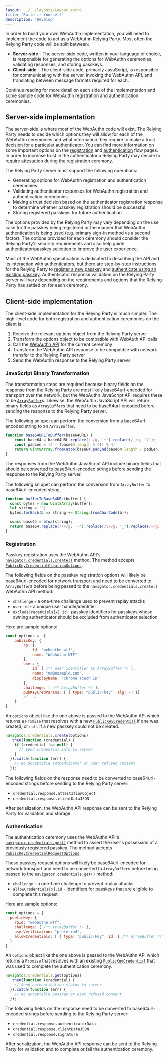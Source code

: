 ```yaml
---
layout: ../../layouts/Layout.astro
title: "Build it Yourself"
description: "Develop"
---
```


In order to build your own WebAuthn implementation, you will need to implement the code to act as a WebAuthn Relying Party. Most often the Relying Party code will be split between:
* **Server-side** - The server-side code, written in your language of choice, is responsible for generating the options for WebAuthn ceremonies, validating responses, and storing passkeys.
* **Client-side** - The client-side code, primarily JavaScript, is responsible for communicating with the server, invoking the WebAuthn API, and translating between message formats required for each.

Continue reading for more detail on each side of the implementation and some sample code for WebAuthn registration and authentication ceremonies.

## Server-side implementation
The server-side is where most of the WebAuthn code will exist. The Relying Party needs to decide which options they will allow for each of the WebAuthn ceremonies and what information they require to make a trust decision for a particular authenticator. You can find more information on some important options on the [registration](/how-it-works/registration#the-options) and [authentication](/how-it-works/authentication#the-options) flow pages. In order to increase trust in the authenticator a Relying Party may decide to require [attestation](/how-it-works/registration#the-attestation) during the registration ceremony.

The Relying Party server must support the following operations:
* Generating options for WebAuthn registration and authentication ceremonies
* Validating authenticator responses for WebAuthn registration and authentication ceremonies
* Making a trust decision based on the authenticator registration response to determine whether passkey registration should be successful
* Storing registered passkeys for future authentication

The options provided by the Relying Party may vary depending on the use case for the passkey being registered or the manner that WebAuthn authentication is being used (e.g. primary sign-in method vs a second factor). The options provided for each ceremony should consider the Relying Party's security requirements and also help guide authenticator/passkey selection to improve the user experience.

Most of the WebAuthn specification is dedicated to describing the API and its interaction with authenticators, but there are step-by-step instructions for the Relying Party to [register a new passkey](https://www.w3.org/TR/2021/WD-webauthn-3-20210427/#sctn-registering-a-new-credential) and [authenticate using an existing passkey](https://www.w3.org/TR/2021/WD-webauthn-3-20210427/#sctn-verifying-assertion). Authenticator response validation on the Relying Party server will vary depending on the requirements and options that the Relying Party has settled on for each ceremony.

## Client-side implementation
The client-side implementation for the Relying Party is much simpler. The high-level code for both registration and authentication ceremonies on the client is:
1. Receive the relevant options object from the Relying Party server
2. Transform the options object to be compatible with WebAuth API calls
3. Call the [WebAuthn API](https://developer.mozilla.org/en-US/docs/Web/API/Web_Authentication_API) for the current ceremony
4. Transform the WebAuthn API response to be compatible with network transfer to the Relying Party server
5. Send the WebAuthn response to the Relying Party server

### JavaScript Binary Transformation
The transformation steps are required because binary fields on the response from the Relying Party are most likely base64url-encoded for transport over the network, but the WebAuthn JavaScript API requires these to be [`ArrayBuffer`](https://developer.mozilla.org/en-US/docs/Web/JavaScript/Reference/Global_Objects/ArrayBuffer)s. Likewise, the WebAuthn JavaScript API will return binary fields as `ArrayBuffer`s that need to be base64url-encoded before sending the response to the Relying Party server.

The following snippet can perform the conversion from a base64url-encoded string to an `ArrayBuffer`.

```javascript
function base64URLToBuffer(base64URL) {
    const base64 = base64URL.replace(/-/g, '+').replace(/_/g, '/');
    const padLen = (4 - (base64.length % 4)) % 4;
    return Uint8Array.from(atob(base64.padEnd(base64.length + padLen, '=')), c => c.charCodeAt(0));
}
```

The responses from the WebAuthn JavaScript API include binary fields that should be converted to base64url-encoded strings before sending the response to the Relying Party server.

The following snippet can perform the conversion from `ArrayBuffer` to base64url-encoded string.

```javascript
function bufferToBase64URL(buffer) {
  const bytes = new Uint8Array(buffer);
  let string = '';
  bytes.forEach(b => string += String.fromCharCode(b));

  const base64 = btoa(string);
  return base64.replace(/\+/g, '-').replace(/\//g, '_').replace(/=/g, '');
}
```

### Registration
Passkey registration uses the WebAuthn API's [`navigator.credentials.create()`](https://developer.mozilla.org/en-US/docs/Web/API/CredentialsContainer/create) method. The method accepts [`PublicKeyCredentialCreationOptions`](https://www.w3.org/TR/2021/WD-webauthn-3-20210427/#dictionary-makecredentialoptions).

The following fields on the passkey registration options will likely be base64url-encoded for network transport and need to be converted to `ArrayBuffer`s before being passed to the `navigator.credentials.create()` WebAuthn API method:
* `challenge` - a one-time challenge used to prevent replay attacks
* `user.id` - a unique user handle/identifier
* `excludeCredentials[x].id` - passkey identifiers for passkeys whose owning authenticator should be excluded from authenticator selection

Here are sample options:

```javascript
const options =  {
    publicKey: {
        rp: {
            id: "webauthn.wtf",
            name: "WebAuthn WTF"
        },
        user: {
            id: [ /** user identifier as ArrayBuffer */ ],
            name: "me@example.com",
            displayName: "Chrome Touch ID"
        },
        challenge: [ /** ArrayBuffer */ ],
        pubKeyCredParams: [ { type: "public-key", alg: -7 }]
        // ...
    }
}
```

An `options` object like the one above is passed to the WebAuthn API which returns a `Promise` that resolves with a new [`PublicKeyCredential`](https://developer.mozilla.org/en-US/docs/Web/API/PublicKeyCredential) if one was created, or `null` if a new passkey could not be created.

```javascript
navigator.credentials.create(options)
  .then(function (credential) {
    if (credential !== null) {
      // Send credential info to server
    }
  }).catch(function (err) {
    // No acceptable authenticator or user refused consent
  });
```

The following fields on the response need to be converted to base64url-encoded strings before sending to the Relying Party server:
* `credential.response.attestationObject`
* `credential.response.clientDataJSON`

After serialization, the WebAuthn API response can be sent to the Relying Party for validation and storage.

### Authentication
The authentication ceremony uses the WebAuthn API's [`navigator.credentials.get()`](https://developer.mozilla.org/en-US/docs/Web/API/CredentialsContainer/get) method to assert the user's possession of a previously registered passkey. The method accepts [`PublicKeyCredentialRequestOptions`](https://www.w3.org/TR/2021/WD-webauthn-3-20210427/#dictionary-assertion-options).

These passkey request options will likely be base64url-encoded for network transport and need to be converted to `ArrayBuffer`s before being passed to the `navigator.credentials.get()` method:
* `challenge` - a one-time challenge to prevent replay attacks
* `allowCredentials[x].id` - identifiers for passkeys that are eligible to complete this request

Here are sample options:

```javascript
const options = {
  publicKey: {
    rpId: "webauthn.wtf",
    challenge: [ /** ArrayBuffer */ ],
    userVerification: "preferred",
    allowCredentials: [ { type: "public-key", id: [ /** ArrayBuffer */ ] } ]
  }
}
```

An `options` object like the one above is passed to the WebAuthn API which returns a `Promise` that resolves with an existing [`PublicKeyCredential`](https://developer.mozilla.org/en-US/docs/Web/API/PublicKeyCredential) that was used to complete the authentication ceremony.

```javascript
navigator.credentials.get(options)
  .then(function (credential) {
    // Send authentication status to server
  }).catch(function (err) {
    // No acceptable passkey or user refused consent
  });
```

The following fields on the response need to be converted to base64url-encoded strings before sending to the Relying Party server:
* `credential.response.authenticatorData`
* `credential.response.clientDataJSON`
* `credential.response.signature`

After serialization, the WebAuthn API response can be sent to the Relying Party for validation and to complete or fail the authentication ceremony.